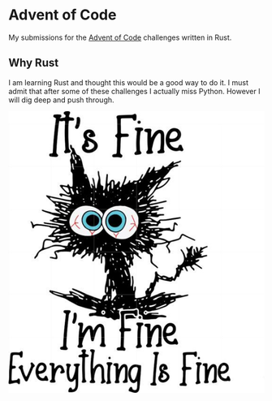 # Advent of Code

My submissions for the [Advent of Code](https://adventofcode.com/) challenges written in Rust.

## Why Rust

I am learning Rust and thought this would be a good way to do it. I must admit that after some of these challenges I actually miss Python. However I will dig deep and push through.

![Everything is Fine](cat.jpg)
